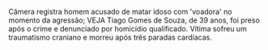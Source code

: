 
Câmera registra homem acusado de matar idoso com 'voadora' no momento da agressão; VEJA
Tiago Gomes de Souza, de 39 anos, foi preso após o crime e denunciado por homicídio qualificado. Vítima sofreu um traumatismo craniano e morreu após três paradas cardíacas.
